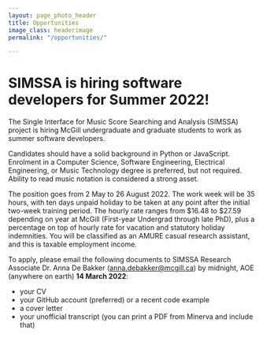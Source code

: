 ```yaml
---
layout: page_photo_header
title: Opportunities
image_class: headerimage
permalink: "/opportunities/"

---
```

# SIMSSA is hiring software developers for Summer 2022!

The Single Interface for Music Score Searching and Analysis (SIMSSA) project is hiring McGill undergraduate and graduate students to work as summer software developers.

Candidates should have a solid background in Python or JavaScript. Enrolment in a Computer Science, Software Engineering, Electrical Engineering, or Music Technology degree is preferred, but not required. Ability to read music notation is considered a strong asset.

The position goes from 2 May to 26 August 2022. The work week will be 35 hours, with ten days unpaid holiday to be taken at any point after the initial two-week training period. The hourly rate ranges from $16.48 to $27.59 depending on year at McGill (First-year Undergrad through late PhD), plus a percentage on top of hourly rate for vacation and statutory holiday indemnities. You will be classified as an AMURE casual research assistant, and this is taxable employment income.

To apply, please email the following documents to SIMSSA Research Associate Dr. Anna De Bakker ([anna.debakker@mcgill.ca](anna.debakker@mcgill.ca)) by midnight, AOE (anywhere on earth) **14 March 2022**:

* your CV
* your GitHub account (preferred) or a recent code example
* a cover letter
* your unofficial transcript (you can print a PDF from Minerva and include that)